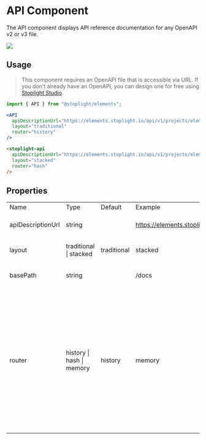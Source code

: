 # API Component

The API component displays API reference documentation for any OpenAPI v2 or v3 file.

![](https://cdn.stoplight.io/elements/elements-starter-react-zoom-api-reference-docs.png)

## Usage

> This component requires an OpenAPI file that is accessible via URL. If you don't already have an OpenAPI, you can design one for free using [Stoplight Studio](https://stoplight.io/studio).

<!-- title: React Component -->

```jsx
import { API } from "@stoplight/elements";

<API
  apiDescriptionUrl="https://elements.stoplight.io/api/v1/projects/elements/studio-demo/nodes/reference/todos/openapi.v1.json?deref=bundle"
  layout="traditional"
  router="history"
/>
```

<!-- title: Web Component -->

```html
<stoplight-api
  apiDescriptionUrl="https://elements.stoplight.io/api/v1/projects/elements/studio-demo/nodes/reference/todos/openapi.v1.json?deref=bundle"
  layout="stacked"
  router="hash"
/>
```

## Properties



<table class="bp3-html-table bp3-html-table-condensed bp3-html-table-striped border-l border-r border-b MV_block">
  <tbody>
    <tr>
      <td>Name</td>
      <td>Type</td>
      <td>Default</td>
      <td>Example</td>
      <td>Description</td>
      <td>Required</td>
    </tr>
    <tr>
      <td>apiDescriptionUrl</td>
      <td>string</td>
      <td></td>
      <td><a href="https://elements.stoplight.io/api/v1/projects/elements/studio-demo/nodes/reference/todos/openapi.v1.json?deref=bundle">https://elements.stoplight.io/api/...</a></td>
      <td>URL where your OpenAPI document can be retrieved.</td>
      <td>[x]</td>
    </tr>
    <tr>
      <td>layout</td>
      <td>traditional | stacked</td>
      <td>traditional</td>
      <td>stacked</td>
      <td>URL where your OpenAPI document can be retrieved.</td>
      <td>[x]</td>
    </tr>
    <tr>
      <td>basePath</td>
      <td>string</td>
      <td></td>
      <td>/docs</td>
      <td>Mounts the component under a specific base path.</td>
      <td></td>
    </tr>
    <tr>
      <td>router</td>
      <td>history | hash | memory</td>
      <td>history</td>
      <td>memory</td>
      <td>Determines how navigation should work. 
        <ul>
          <li><b>history</b> - uses the HTML5 <a href="https://developer.mozilla.org/en-US/docs/Web/API/History_API">history API</a> to keep the UI in sync with the URL. </li>
          <li><b>hash</b> - uses the hash portion of the URL (i.e. window.location.hash) to keep the UI in sync with the URL. </li>
          <li><b>memory</b> - keeps the history of your “URL” in memory (does not read or write to the address bar)</li>
        </ul>
      </td>
      <td></td>
    </tr>
  </tbody>
</table>
